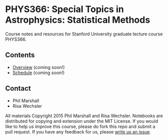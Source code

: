 # PHYS366: Special Topics in Astrophysics: Statistical Methods 

Course notes and resources for Stanford University graduate lecture course PHYS366.

## Contents

* [Overview](https://github.com/drphilmarshall/StatisticalMethods/blob/master/Overview.md) (coming soon!)
* [Schedule](https://github.com/drphilmarshall/StatisticalMethods/blob/master/Schedule.md) (coming soon!)

## Contact

* Phil Marshall
* Risa Wechsler

All materials Copyright 2015 Phil Marshall and Risa Wechsler. Notebooks are distributed for copying and extension under the MIT License. If you would like to help us improve this course, please do fork this repo and submit a pull request. If you have any feedback for us, please [write us an issue](https://github.com/drphilmarshall/StatisticalMethods/issues).
